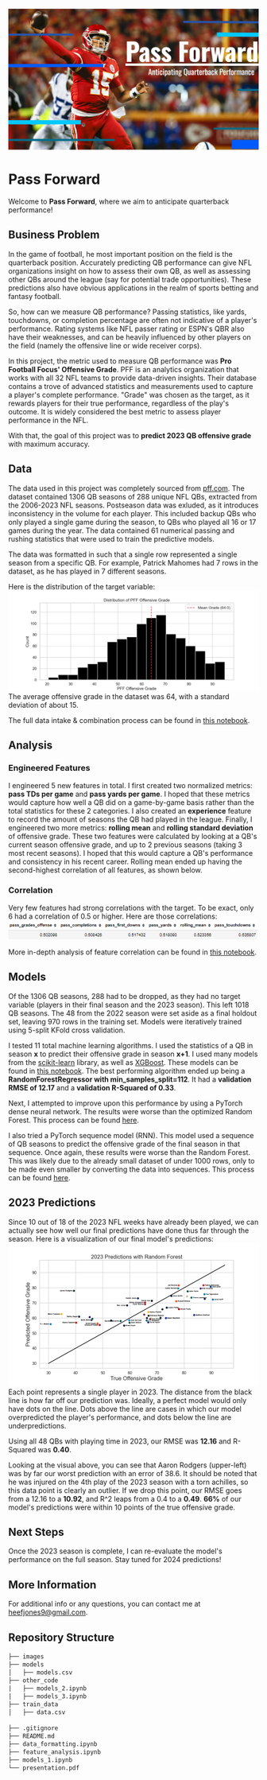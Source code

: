 ![](./images/slide_1.PNG)

# Pass Forward
Welcome to __Pass Forward__, where we aim to anticipate quarterback performance!

## Business Problem
In the game of football, he most important position on the field is the quarterback position. Accurately predicting QB performance can give NFL organizations insight on how to assess their own QB, as well as assessing other QBs around the league (say for potential trade opportunities). These predictions also have obvious applications in the realm of sports betting and fantasy football.

So, how can we measure QB performance? Passing statistics, like yards, touchdowns, or completion percentage are often not indicative of a player's performance. Rating systems like NFL passer rating or ESPN's QBR also have their weaknesses, and can be heavily influenced by other players on the field (namely the offensive line or wide receiver corps).

In this project, the metric used to measure QB performance was __Pro Football Focus' Offensive Grade__. PFF is an analytics organization that works with all 32 NFL teams to provide data-driven insights. Their database contains a trove of advanced statistics and measurements used to capture a player's complete performance. "Grade" was chosen as the target, as it rewards players for their true performance, regardless of the play's outcome. It is widely considered the best metric to assess player performance in the NFL. 

With that, the goal of this project was to __predict 2023 QB offensive grade__ with maximum accuracy.

## Data
The data used in this project was completely sourced from [pff.com](https://www.pff.com/). The dataset contained 1306 QB seasons of 288 unique NFL QBs, extracted from the 2006-2023 NFL seasons. Postseason data was exluded, as it introduces inconsistency in the volume for each player. This included backup QBs who only played a single game during the season, to QBs who played all 16 or 17 games during the year. The data contained 61 numerical passing and rushing statistics that were used to train the predictive models. 

The data was formatted in such that a single row represented a single season from a specific QB. For example, Patrick Mahomes had 7 rows in the dataset, as he has played in 7 different seasons.

Here is the distribution of the target variable:
![](./images/target_dist.png)
The average offensive grade in the dataset was 64, with a standard deviation of about 15.

The full data intake & combination process can be found in [this notebook](./data_formatting.ipynb).

## Analysis
### Engineered Features
I engineered 5 new features in total. I first created two normalized metrics: __pass TDs per game__ and __pass yards per game__. I hoped that these metrics would capture how well a QB did on a game-by-game basis rather than the total statistics for these 2 categories. I also created an __experience__ feature to record the amount of seasons the QB had played in the league. Finally, I engineered two more metrics: __rolling mean__ and __rolling standard deviation__ of offensive grade. These two features were calculated by looking at a QB's current season offensive grade, and up to 2 previous seasons (taking 3 most recent seasons). I hoped that this would capture a QB's performance and consistency in his recent career. Rolling mean ended up having the second-highest correlation of all features, as shown below.

### Correlation
Very few features had strong correlations with the target. To be exact, only 6 had a correlation of 0.5 or higher. Here are those correlations:
![](./images/top_6_corrs.PNG)

More in-depth analysis of feature correlation can be found in [this notebook](./feature_analysis.ipynb).

## Models
Of the 1306 QB seasons, 288 had to be dropped, as they had no target variable (players in their final season and the 2023 season). This left 1018 QB seasons. The 48 from the 2022 season were set aside as a final holdout set, leaving 970 rows in the training set. Models were iteratively trained using 5-split KFold cross validation. 

I tested 11 total machine learning algorithms. I used the statistics of a QB in season __x__ to predict their offensive grade in season __x+1__. I used many models from the [scikit-learn](https://scikit-learn.org/stable/) library, as well as [XGBoost](https://xgboost.readthedocs.io/en/stable/). These models can be found in [this notebook](./models_1). The best performing algorithm ended up being a __RandomForestRegressor with min_samples_split=112__. It had a __validation RMSE of 12.17__ and a __validation R-Squared of 0.33__.

Next, I attempted to improve upon this performance by using a PyTorch dense neural network. The results were worse than the optimized Random Forest. This process can be found [here](./other_code/models_2.ipynb).

I also tried a PyTorch sequence model (RNN). This model used a sequence of QB seasons to predict the offensive grade of the final season in that sequence. Once again, these results were worse than the Random Forest. This was likely due to the already small dataset of under 1000 rows, only to be made even smaller by converting the data into sequences. This process can be found [here](./other_code/models_3.ipynb).

## 2023 Predictions
Since 10 out of 18 of the 2023 NFL weeks have already been played, we can actually see how well our final predictions have done thus far through the season. Here is a visualization of our final model's predictions:
![](./images/preds_1.png)
Each point represents a single player in 2023. The distance from the black line is how far off our prediction was. Ideally, a perfect model would only have dots on the line. Dots above the line are cases in which our model overpredicted the player's performance, and dots below the line are underpredictions.

Using all 48 QBs with playing time in 2023, our RMSE was __12.16__ and R-Squared was __0.40__.

Looking at the visual above, you can see that Aaron Rodgers (upper-left) was by far our worst prediction with an error of 38.6. It should be noted that he was injured on the 4th play of the 2023 season with a torn achilles, so this data point is clearly an outlier. If we drop this point, our RMSE goes from a 12.16 to a __10.92__, and R^2 leaps from a 0.4 to a __0.49__. __66%__ of our model's predictions were within 10 points of the true offensive grade.

## Next Steps
Once the 2023 season is complete, I can re-evaluate the model's performance on the full season. Stay tuned for 2024 predictions!

## More Information
For additional info or any questions, you can contact me at heefjones9@gmail.com.

## Repository Structure

```
├── images
├── models
│   ├── models.csv
├── other_code
|   ├── models_2.ipynb
|   ├── models_3.ipynb
├── train_data
│   ├── data.csv

├── .gitignore
├── README.md
├── data_formatting.ipynb
├── feature_analysis.ipynb
├── models_1.ipynb
└── presentation.pdf
```
